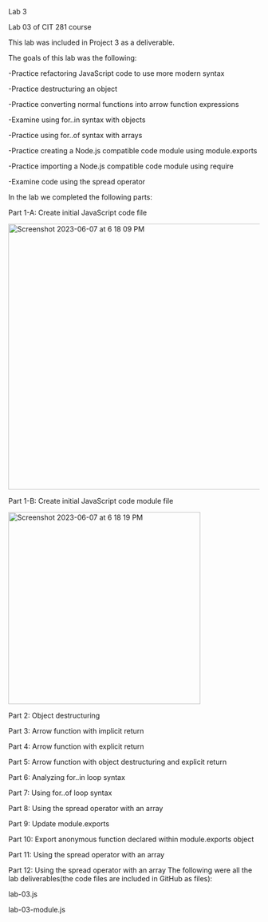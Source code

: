 Lab 3

Lab 03 of CIT 281 course

This lab was included in Project 3 as a deliverable.

The goals of this lab was the following:

-Practice refactoring JavaScript code to use more modern syntax

-Practice destructuring an object

-Practice converting normal functions into arrow function expressions

-Examine using for..in syntax with objects

-Practice using for..of syntax with arrays

-Practice creating a Node.js compatible code module using module.exports

-Practice importing a Node.js compatible code module using require

-Examine code using the spread operator

In the lab we completed the following parts:

Part 1-A: Create initial JavaScript code file

<img width="533" alt="Screenshot 2023-06-07 at 6 18 09 PM" src="https://github.com/isigala4/cit281-lab3/assets/133719793/5db79990-0d98-4fe0-afdc-0fbd948c93f3">

Part 1-B: Create initial JavaScript code module file

<img width="385" alt="Screenshot 2023-06-07 at 6 18 19 PM" src="https://github.com/isigala4/cit281-lab3/assets/133719793/80134106-bd0b-4b91-8841-1d8fc50243a2">

Part 2: Object destructuring

Part 3: Arrow function with implicit return

Part 4: Arrow function with explicit return

Part 5: Arrow function with object destructuring and explicit return

Part 6: Analyzing for..in loop syntax

Part 7: Using for..of loop syntax

Part 8: Using the spread operator with an array

Part 9: Update module.exports

Part 10: Export anonymous function declared within module.exports object

Part 11: Using the spread operator with an array

Part 12: Using the spread operator with an array
The following were all the lab deliverables(the code files are included in GitHub as files):

lab-03.js

lab-03-module.js
